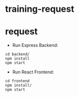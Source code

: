 # training-request
# request
* Run Express Backend:
```
cd backend/
npm install
npm start
```

* Run React Frontend:
```
cd frontend
npm install/
npm start
```
